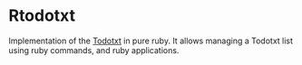 Rtodotxt
========
Implementation of the [Todotxt](http://todotxt.com/) in pure ruby. It allows managing a Todotxt list using ruby commands, and ruby applications.
